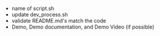 - name of script.sh
- update dev_process.sh
- validate README.md's match the code 
- Demo, Demo documentation, and Demo Video (if possible)